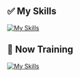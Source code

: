 ## ✅ My Skills
[![My Skills](https://skillicons.dev/icons?i=html,css,ruby,rails,py,js,ts)](https://skillicons.dev)

## 🌱 Now Training
[![My Skills](https://skillicons.dev/icons?i=go,dart,flutter,firebase)](https://skillicons.dev)
